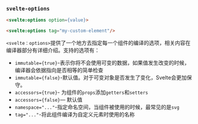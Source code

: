 ### `svelte-options`

```html
<svelte:options option={value}>
```

```html
<svelte:options tag="my-custom-element"/>
```

`<svelte：options>`提供了一个地方去指定每一个组件的编译的选项，相关内容在编译器部分有详细介绍。支持的选项有：

- `immutable={true}`-表示你将不会使用可变的数据，如果值发生改变的时候，编译器会依据指向是否相等的简单检查
- `immutable={false}`-默认值。对于可变对象是否发生了变化，Svelte会更加保守。
- `accessors={true}`- 为组件的`props`添加`getters`和`setters`
- `accessors={false}`— 默认值
- `namespace="..."`-指定命名空间，当组件被使用的时候，最常见的是`svg`
- `tag="..."`-将此组件编译为自定义元素时使用的名称